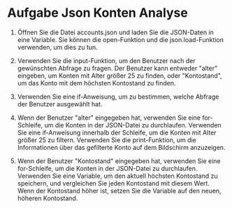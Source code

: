 # Aufgabe Json Konten Analyse


1. Öffnen Sie die Datei accounts.json und laden Sie die JSON-Daten in eine Variable. Sie können die open-Funktion und die json.load-Funktion verwenden, um dies zu tun.

2. Verwenden Sie die input-Funktion, um den Benutzer nach der gewünschten Abfrage zu fragen. Der Benutzer kann entweder "alter" eingeben, um Konten mit Alter größer 25 zu finden, oder "Kontostand", um das Konto mit dem höchsten Kontostand zu finden.

3. Verwenden Sie eine if-Anweisung, um zu bestimmen, welche Abfrage der Benutzer ausgewählt hat.

4. Wenn der Benutzer "alter" eingegeben hat, verwenden Sie eine for-Schleife, um die Konten in der JSON-Datei zu durchlaufen. Verwenden Sie eine if-Anweisung innerhalb der Schleife, um die Konten mit Alter größer 25 zu filtern.
Verwenden Sie die print-Funktion, um die Informationen über das gefilterte Konto auf dem Bildschirm anzuzeigen.

5. Wenn der Benutzer "Kontostand" eingegeben hat, verwenden Sie eine for-Schleife, um die Konten in der JSON-Datei zu durchlaufen. Verwenden Sie eine Variable, um den aktuell höchsten Kontostand zu speichern, und vergleichen Sie jeden Kontostand mit diesem Wert. Wenn der Kontostand höher ist, setzen Sie die Variable auf den neuen, höheren Kontostand.
